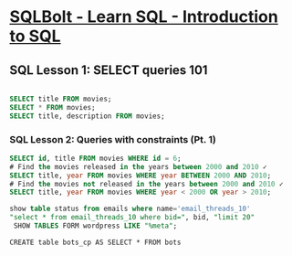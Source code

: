 # [SQLBolt - Learn SQL - Introduction to SQL](https://sqlbolt.com/)

## SQL Lesson 1: SELECT queries 101

```sql

SELECT title FROM movies;
SELECT * FROM movies;
SELECT title, description FROM movies;

```

### SQL Lesson 2: Queries with constraints (Pt. 1)

```sql
SELECT id, title FROM movies WHERE id = 6;
# Find the movies released in the years between 2000 and 2010 ✓
SELECT title, year FROM movies WHERE year BETWEEN 2000 AND 2010;
# Find the movies not released in the years between 2000 and 2010 ✓
SELECT title, year FROM movies WHERE year < 2000 OR year > 2010;

show table status from emails where name='email_threads_10'
"select * from email_threads_10 where bid=", bid, "limit 20"
 SHOW TABLES FORM wordpress LIKE "%meta";

```


```
CREATE table bots_cp AS SELECT * FROM bots
```
